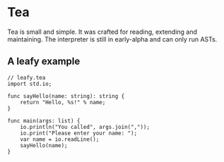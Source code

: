 # Tea

Tea is small and simple.
It was crafted for reading, extending and maintaining.
The interpreter is still in early-alpha and can only run ASTs.

## A leafy example
```tea
// leafy.tea
import std.io;

func sayHello(name: string): string {
    return "Hello, %s!" % name;
}

func main(args: list) {
    io.println("You called", args.join(","));
    io.print("Please enter your name: ");
    var name = io.readLine();
    sayHello(name);
}
```
